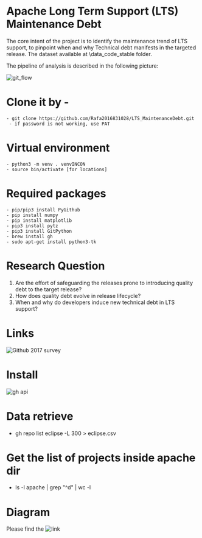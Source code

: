 # Apache Long Term Support (LTS) Maintenance Debt

The core intent of the project is to identify the maintenance trend of LTS support, to pinpoint when and why Technical debt manifests in the targeted release. The dataset available at \data_code_stable folder.

The pipeline of analysis is described in the following picture:


![git_flow](https://github.com/joydeba/InconsistentLinking/blob/main/Image/methodology.png)

# Clone it by - 
    - git clone https://github.com/Rafa2016831028/LTS_MaintenanceDebt.git
     - if password is not working, use PAT

# Virtual environment 
    - python3 -m venv . venvINCON
    - source bin/activate [for locations]

# Required packages
    - pip/pip3 install PyGithub
    - pip install numpy
    - pip install matplotlib
    - pip3 install pytz
    - pip3 install GitPython 
    - brew install gh
    - sudo apt-get install python3-tk

# Research Question
1. Are the effort of safeguarding the releases prone to introducing quality debt to the target release?
2. How does quality debt evolve in release lifecycle?
3. When and why do developers induce new technical debt in LTS support?

# Links
![Github 2017 survey](https://opensourcesurvey.org/2017/)

# Install
 ![gh api](https://cli.github.com/manual/gh_api)
 
 # Data retrieve
 - gh repo list eclipse -L 300 > eclipse.csv

 # Get the list of projects inside apache dir
 
 - ls -l apache | grep "^d" | wc -l

# Diagram

Please find the ![link](https://drive.google.com/file/d/1Ihp0vFnOlCfWVOWmG3WEYZAFupf9f5--/view?usp=sharing)
